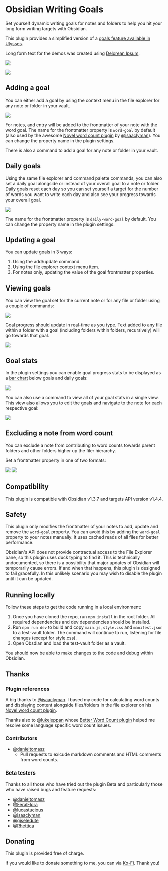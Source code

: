 # Obsidian Writing Goals
Set yourself dynamic writing goals for notes and folders to help you hit your long form writing targets with Obsidian.

This plugin provides a simplified version of a [goals feature available in Ulysses](https://help.ulysses.app/kb/guide/en/goals-3jzwhIUp5a).

Long form text for the demos was created using [Delorean Ipsum](https://deloreanipsum.com/).

![](./images/demo-screenshot-1.png)

![](./images/demo-screenshot-2.png)

## Adding a goal
You can either add a goal by using the context menu in the file explorer for any note or folder in your vault.

![](./images/add-goal-demo.gif)

For notes, and entry will be added to the frontmatter of your note with the word goal. The name for the frontmatter property is `word-goal` by default (also used by the awesome [Novel word count plugin](https://github.com/isaaclyman/novel-word-count-obsidian) by [@isaaclyman](https://github.com/isaaclyman)). You can change the property name in the plugin settings.

There is also a command to add a goal for any note or folder in your vault.

## Daily goals
Using the same file explorer and command palette commands, you can also set a daily goal alongside or instead of your overall goal to a note or folder. Daily goals reset each day so you can set yourself a target for the number of words you want to write each day and also see your progress towards your overall goal.

![](./images/demo-screenshot-3.png)

The name for the frontmatter property is `daily-word-goal` by default. You can change the property name in the plugin settings.

## Updating a goal
You can update goals in 3 ways:
1. Using the add/update command.
2. Using the file explorer context menu item.
3. For notes only, updating the value of the goal frontmatter properties.

## Viewing goals
You can view the goal set for the current note or for any file or folder using a couple of commands:

![](./images/view-goal-command-demo.gif)

Goal progress should update in real-time as you type. Text added to any file within a folder with a goal (including folders within folders, recursively) will go towards that goal.

![](./images/reaching-goal-demo.gif)

## Goal stats
In the plugin settings you can enable goal progress stats to be displayed as a [bar chart](https://mitcheljager.github.io/svelte-tiny-linked-charts) below goals and daily goals:

![](./images/daily-goal-stats.png)

You can also use a command to view all of your goal stats in a single view. This view also allows you to edit the goals and navigate to the note for each respective goal:

![](./images/stats-page.png)

## Excluding a note from word count
You can exclude a note from contributing to word counts towards parent folders and other folders higher up the filer hierarchy.

Set a frontmatter property in one of two formats:

![](./images/wordcount-frontmatter-bool.png) ![](./images/wordcount-frontmatter-string.png)

## Compatibility
This plugin is compatible with Obsidian v1.3.7 and targets API version v1.4.4.

## Safety
This plugin only modifies the frontmatter of your notes to add, update and remove the `word-goal` property. You can avoid this by adding the `word-goal` property to your notes manually. It uses cached reads of all files for better performance.

Obsidian's API does not provide contractual access to the File Explorer pane, so this plugin uses duck typing to find it. This is technically undocumented, so there is a possibility that major updates of Obsidian will temporarily cause errors. If and when that happens, this plugin is designed to fail gracefully. In this unlikely scenario you may wish to disable the plugin until it can be updated.

## Running locally
Follow these steps to get the code running in a local environment:

1. Once you have cloned the repo, run `npm install` in the root folder. All required dependencies and dev dependencies should be installed.
2. Run `npm run dev` to build and copy `main.js`, `style.css` and `manifest.json` to a test-vault folder. The command will continue to run, listening for file changes (except for style.css).
3. Open Obsdian and load the test-vault folder as a vault.

You should now be able to make changes to the code and debug within Obsidian.


## Thanks

### Plugin references
A big thanks to [@isaaclyman](https://github.com/isaaclyman). I based my code for calculating word counts and displaying content alongside files/folders in the file explorer on his [Novel word count plugin](https://github.com/isaaclyman/novel-word-count-obsidian).

Thanks also to [@lukeleppan](https://github.com/lukeleppan) whose [Better Word Count plugin](https://github.com/lukeleppan/better-word-count) helped me resolve some language specific word count issues.

### Contributors
- [@danieltomasz](https://github.com/danieltomasz)
  - Pull requests to exlcude markdown comments and HTML comments from word counts.

### Beta testers
Thanks to all those who have tried out the plugin Beta and particularly those who have raised bugs and feature requests:
- [@danieltomasz](https://github.com/danieltomasz)
- [@FeralFlora](https://github.com/FeralFlora)
- [@lucastucious](https://github.com/lucastucious)
- [@isaaclyman](https://github.com/isaaclyman)
- [@giseledute](https://github.com/giseledute)
- [@Rhettica](https://github.com/Rhettica)

## Donating
This plugin is provided free of charge.

If you would like to donate something to me, you can via [Ko-Fi](https://ko-fi.com/lynchjames). Thank you!

